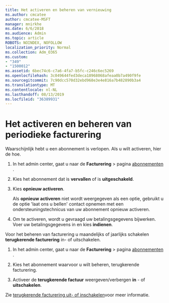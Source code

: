 ```yaml
---
title: Het activeren en beheren van vernieuwing
ms.author: cmcatee
author: cmcatee-MSFT
manager: mnirkhe
ms.date: 6/6/2018
ms.audience: Admin
ms.topic: article
ROBOTS: NOINDEX, NOFOLLOW
localization_priority: Normal
ms.collection: Adm_O365
ms.custom:
- "349"
- "1500012"
ms.assetid: 6bec74c6-c7a6-4fa7-b5fc-c246c6ec5269
ms.openlocfilehash: 3c049644fed3deca18968068afeaa0b7a490f9fe
ms.sourcegitcommit: 7c90dcc570d32ebd968e3e4e816a7b482890b3a4
ms.translationtype: MT
ms.contentlocale: nl-NL
ms.lasthandoff: 08/13/2019
ms.locfileid: "36389931"
---
```

# <a name="how-to-reactivate-and-manage-recurring-billing"></a>Het activeren en beheren van periodieke facturering

Waarschijnlijk hebt u een abonnement is verlopen. Als u wilt activeren, hier de hoe.
  
1. In het admin center, gaat u naar de **Facturering** \> pagina [abonnementen](https://go.microsoft.com/fwlink/p/?linkid=842054) .

2. Kies het abonnement dat is **vervallen** of is **uitgeschakeld**.

3. Kies **opnieuw activeren**.

    Als **opnieuw activeren** niet wordt weergegeven als een optie, gebruikt u de optie 'laat ons u bellen' contact opnemen met een ondersteuningstechnicus van uw abonnement opnieuw activeren.

4. Om te activeren, wordt u gevraagd uw betalingsgegevens bijwerken. Voer uw betalingsgegevens in en kies **indienen**.

Voor het beheren van facturering u maandelijks of jaarlijks schakelen **terugkerende facturering** in- of uitschakelen.
  
1. In het admin center, gaat u naar de **Facturering** \> pagina [abonnementen](https://go.microsoft.com/fwlink/p/?linkid=842054) .

2. Kies het abonnement waarvoor u wilt beheren, terugkerende facturering.

3. Activeer de **terugkerende factuur** weergeven/verbergen **in** - of **uitschakelen**.

Zie [terugkerende facturering uit- of inschakelen](https://docs.microsoft.com/en-us/office365/admin/subscriptions-and-billing/renew-your-subscription#turn-recurring-billing-off-or-on)voor meer informatie.